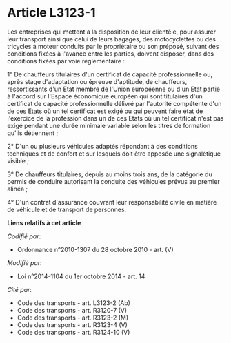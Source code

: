 # Article L3123-1

Les entreprises qui mettent à la disposition de leur clientèle, pour assurer leur transport ainsi que celui de leurs bagages,
des motocyclettes ou des tricycles à moteur conduits par le propriétaire ou son préposé, suivant des conditions fixées à
l'avance entre les parties, doivent disposer, dans des conditions fixées par voie réglementaire :

1° De chauffeurs titulaires d'un certificat de capacité professionnelle ou, après stage d'adaptation ou épreuve d'aptitude,
de chauffeurs, ressortissants d'un Etat membre de l'Union européenne ou d'un Etat partie à l'accord sur l'Espace économique
européen qui sont titulaires d'un certificat de capacité professionnelle délivré par l'autorité compétente d'un de ces Etats
où un tel certificat est exigé ou qui peuvent faire état de l'exercice de la profession dans un de ces Etats où un tel
certificat n'est pas exigé pendant une durée minimale variable selon les titres de formation qu'ils détiennent ;

2° D'un ou plusieurs véhicules adaptés répondant à des conditions techniques et de confort et sur lesquels doit être apposée
une signalétique visible ;

3° De chauffeurs titulaires, depuis au moins trois ans, de la catégorie du permis de conduire autorisant la conduite des
véhicules prévus au premier alinéa ;

4° D'un contrat d'assurance couvrant leur responsabilité civile en matière de véhicule et de transport de personnes.

**Liens relatifs à cet article**

_Codifié par_:

  - Ordonnance n°2010-1307 du 28 octobre 2010 - art. (V)

_Modifié par_:

  - Loi n°2014-1104 du 1er octobre 2014 - art. 14

_Cité par_:

  - Code des transports - art. L3123-2 (Ab)
  - Code des transports - art. R3120-7 (V)
  - Code des transports - art. R3123-2 (M)
  - Code des transports - art. R3123-4 (V)
  - Code des transports - art. R3124-10 (V)
